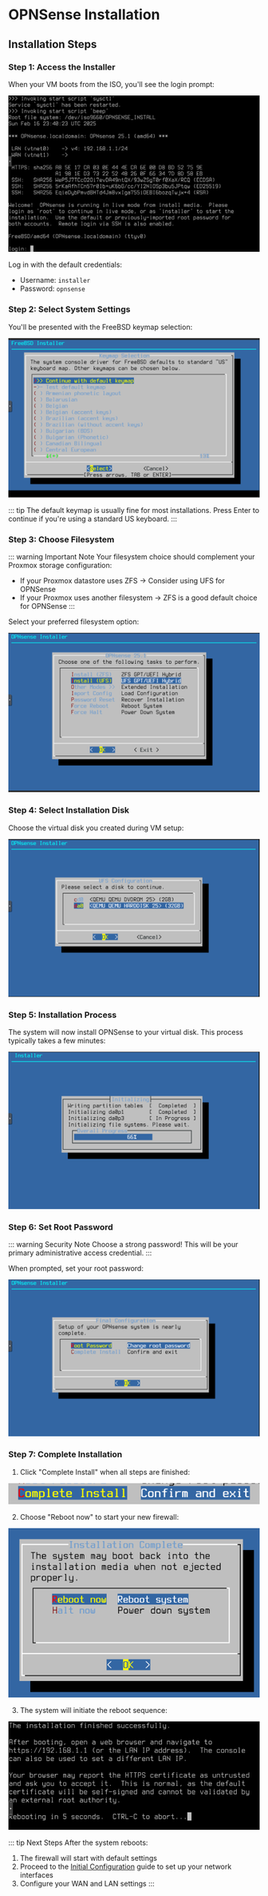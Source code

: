 # OPNSense Installation

## Installation Steps

### Step 1: Access the Installer

When your VM boots from the ISO, you'll see the login prompt:

![OPNsense ISO Console Login Screen](images/firewall-setup/image-29.png)

Log in with the default credentials:
- Username: `installer`
- Password: `opnsense`

### Step 2: Select System Settings

You'll be presented with the FreeBSD keymap selection:

![FreeBSD Keymap Selection](images/firewall-setup/image-30.png)

::: tip
The default keymap is usually fine for most installations. Press Enter to continue if you're using a standard US keyboard.
:::

### Step 3: Choose Filesystem

::: warning Important Note
Your filesystem choice should complement your Proxmox storage configuration:
- If your Proxmox datastore uses ZFS → Consider using UFS for OPNSense
- If your Proxmox uses another filesystem → ZFS is a good default choice for OPNSense
:::

Select your preferred filesystem option:

![OPNsense Installer - Choose a task](images/firewall-setup/image-31.png)

### Step 4: Select Installation Disk

Choose the virtual disk you created during VM setup:

![OPNsense Installer - Select a disk to continue](images/firewall-setup/image-32.png)

### Step 5: Installation Process

The system will now install OPNSense to your virtual disk. This process typically takes a few minutes:

![OPNsense Installer Installation Progress](images/firewall-setup/image-34.png)

### Step 6: Set Root Password

::: warning Security Note
Choose a strong password! This will be your primary administrative access credential.
:::

When prompted, set your root password:

![OPNsense Final Configuration Prompt](images/firewall-setup/image-37.png)

### Step 7: Complete Installation

1. Click "Complete Install" when all steps are finished:

![OPNsense "Complete Install" button"](images/firewall-setup/image-38.png)

2. Choose "Reboot now" to start your new firewall:

![OPNsense Installation Complete - "Reboot now" or "Halt Now"](images/firewall-setup/image-39.png)

3. The system will initiate the reboot sequence:

![OPNsense console "rebooting in 5 seconds"](images/firewall-setup/image-40.png)

::: tip Next Steps
After the system reboots:
1. The firewall will start with default settings
2. Proceed to the [Initial Configuration](config.md) guide to set up your network interfaces
3. Configure your WAN and LAN settings
:::
